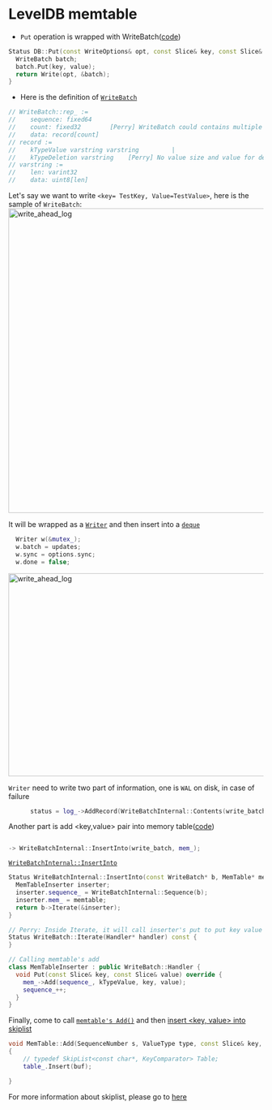 # LevelDB memtable


- `Put` operation is wrapped with WriteBatch([code](https://github.com/google/leveldb/blob/b7d302326961fb809d92a95ce813e2d26fe2e16e/db/db_impl.cc#L1464))

```C++
Status DB::Put(const WriteOptions& opt, const Slice& key, const Slice& value) {
  WriteBatch batch;
  batch.Put(key, value);
  return Write(opt, &batch);
}
```

- Here is the definition of [`WriteBatch`](https://github.com/google/leveldb/blob/b7d302326961fb809d92a95ce813e2d26fe2e16e/db/write_batch.cc#L5)

```C++
// WriteBatch::rep_ :=
//    sequence: fixed64
//    count: fixed32        [Perry] WriteBatch could contains multiple records
//    data: record[count]
// record :=
//    kTypeValue varstring varstring         |
//    kTypeDeletion varstring    [Perry] No value size and value for delete
// varstring :=
//    len: varint32
//    data: uint8[len]


```

Let's say we want to write `<key= TestKey, Value=TestValue>`, here is the sample of `WriteBatch`:  
<img src="https://user-images.githubusercontent.com/16873751/98858230-1f1f7300-2415-11eb-981d-9d3c741e91d1.png" alt="write_ahead_log" width="600"/>
<br/>

It will be wrapped as a [`Writer`](https://github.com/google/leveldb/blob/b7d302326961fb809d92a95ce813e2d26fe2e16e/db/db_impl.cc#L1196) and then insert into a [`deque`](https://github.com/google/leveldb/blob/b7d302326961fb809d92a95ce813e2d26fe2e16e/db/db_impl.h#L186) 
```C++
  Writer w(&mutex_);
  w.batch = updates;
  w.sync = options.sync;
  w.done = false;
``` 
<img src="https://user-images.githubusercontent.com/16873751/98878638-4f2c3d80-2438-11eb-812b-fa2d6611af26.png" alt="write_ahead_log" width="1200" height = "400"/>
<br/>

`Writer` need to write two part of information, one is `WAL` on disk, in case of failure
```C++
      status = log_->AddRecord(WriteBatchInternal::Contents(write_batch));
```

Another part is add <key,value> pair into memory table([code](https://github.com/google/leveldb/blob/b7d302326961fb809d92a95ce813e2d26fe2e16e/db/db_impl.cc#L1234))
```C++

-> WriteBatchInternal::InsertInto(write_batch, mem_);
```
[`WriteBatchInternal::InsertInto`](https://github.com/google/leveldb/blob/b7d302326961fb809d92a95ce813e2d26fe2e16e/db/write_batch.cc#L132:1)
```C++
Status WriteBatchInternal::InsertInto(const WriteBatch* b, MemTable* memtable) {Chris Mumford, 2 years ago: • Format all files IAW the Google C++ Style Gui…
  MemTableInserter inserter;
  inserter.sequence_ = WriteBatchInternal::Sequence(b);
  inserter.mem_ = memtable;
  return b->Iterate(&inserter);
}

// Perry: Inside Iterate, it will call inserter's put to put key value
Status WriteBatch::Iterate(Handler* handler) const {
}

// Calling memtable's add
class MemTableInserter : public WriteBatch::Handler {
  void Put(const Slice& key, const Slice& value) override {
    mem_->Add(sequence_, kTypeValue, key, value);
    sequence_++;
  }
}

```
Finally, come to call [`memtable's Add()`](https://github.com/google/leveldb/blob/b7d302326961fb809d92a95ce813e2d26fe2e16e/db/memtable.cc#L76) and then [insert <key, value> into skiplist](https://github.com/google/leveldb/blob/b7d302326961fb809d92a95ce813e2d26fe2e16e/db/skiplist.h#L340)

```C++
void MemTable::Add(SequenceNumber s, ValueType type, const Slice& key,
{
    // typedef SkipList<const char*, KeyComparator> Table;
    table_.Insert(buf);

}

```
For more information about skiplist, please go to [here](./leveldb_skiplist.md)
